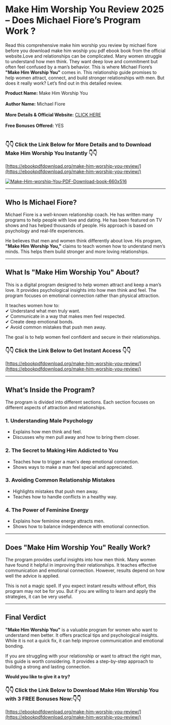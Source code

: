 # **Make Him Worship You Review 2025 – Does Michael Fiore’s Program Work ?**  

Read this comprehensive make him worship you review by michael fiore before you download make him woship you pdf ebook book from the official website.Love and relationships can be complicated. Many women struggle to understand how men think. They want deep love and commitment but often feel confused by a man’s behavior. This is where Michael Fiore’s **"Make Him Worship You"** comes in. This relationship guide promises to help women attract, connect, and build stronger relationships with men. But does it really work? Let’s find out in this detailed review.  


**Product Name:** Make Him Worship You <br><br>
**Author Name:** Michael Fiore <br><br>
**More Details & Official Website:** [CLICK HERE](https://ebookpdfdownload.org/make-him-worship-you-review/) <br><br>
**Free Bonuses Offered:** YES <br><br>

 <h3>👇👇 Click the Link Below for More Details and to Download Make Him Worship You Instantly 👇👇</h3>

[https://ebookpdfdownload.org/make-him-worship-you-review/](https://ebookpdfdownload.org/make-him-worship-you-review/)

[![Make-Him-worship-You-PDF-Download-book-660x516](https://github.com/user-attachments/assets/914885bf-5bac-42da-958c-9af97075411b)](https://ebookpdfdownload.org/make-him-worship-you-review/)


---

## **Who Is Michael Fiore?**  
Michael Fiore is a well-known relationship coach. He has written many programs to help people with love and dating. He has been featured on TV shows and has helped thousands of people. His approach is based on psychology and real-life experiences.  

He believes that men and women think differently about love. His program, **"Make Him Worship You,"** claims to teach women how to understand men’s minds. This helps them build stronger and more loving relationships.  

---

## **What Is "Make Him Worship You" About?**  
This is a digital program designed to help women attract and keep a man’s love. It provides psychological insights into how men think and feel. The program focuses on emotional connection rather than physical attraction.  

It teaches women how to:  
✔ Understand what men truly want.  
✔ Communicate in a way that makes men feel respected.  
✔ Create deep emotional bonds.  
✔ Avoid common mistakes that push men away.  

The goal is to help women feel confident and secure in their relationships.  

<h3>👇👇 Click the Link Below to Get Instant Access 👇👇</h3>


[https://ebookpdfdownload.org/make-him-worship-you-review/](https://ebookpdfdownload.org/make-him-worship-you-review/)


---

## **What’s Inside the Program?**  
The program is divided into different sections. Each section focuses on different aspects of attraction and relationships.  

### 1. **Understanding Male Psychology**  
- Explains how men think and feel.  
- Discusses why men pull away and how to bring them closer.  

### 2. **The Secret to Making Him Addicted to You**  
- Teaches how to trigger a man's deep emotional connection.  
- Shows ways to make a man feel special and appreciated.  

### 3. **Avoiding Common Relationship Mistakes**  
- Highlights mistakes that push men away.  
- Teaches how to handle conflicts in a healthy way.  

### 4. **The Power of Feminine Energy**  
- Explains how feminine energy attracts men.  
- Shows how to balance independence with emotional connection.  

---


## **Does "Make Him Worship You" Really Work?**  
The program provides useful insights into how men think. Many women have found it helpful in improving their relationships. It teaches effective communication and emotional connection. However, results depend on how well the advice is applied.  

This is not a magic spell. If you expect instant results without effort, this program may not be for you. But if you are willing to learn and apply the strategies, it can be very useful.  

---

## **Final Verdict**  
**"Make Him Worship You"** is a valuable program for women who want to understand men better. It offers practical tips and psychological insights. While it is not a quick fix, it can help improve communication and emotional bonding.  

If you are struggling with your relationship or want to attract the right man, this guide is worth considering. It provides a step-by-step approach to building a strong and lasting connection.  

**Would you like to give it a try?**

<h3>👇👇 Click the Link Below to Download Make Him Worship You with 3 FREE Bonuses Now:👇👇</h3>

[https://ebookpdfdownload.org/make-him-worship-you-review/](https://ebookpdfdownload.org/make-him-worship-you-review/)

